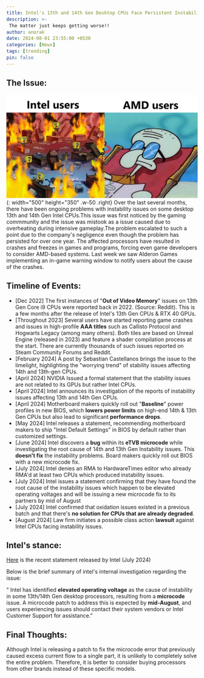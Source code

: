 ```yaml
---
title: Intel's 13th and 14th Gen Desktop CPUs Face Persistent Instability Woes
description: >-
 The matter just keeps getting worse!!
author: anorak
date: 2024-08-01 23:55:00 +0530
categories: [News]
tags: [trending]
pin: false
---
```


## The Issue:


![Intel inside](assets/img/202408/intel.jpg){: width="500" height="350" .w-50 .right}
Over the last several months, there have been ongoing problems with instability issues on some desktop 13th and 14th Gen Intel CPUs.This issue was first noticed by the gaming commmunity and the issue was mistook as a issue caused due to overheating during intensive gameplay.The problem escalated to such a point due to the company's negligence even though the problem has persisted for over one year.
The affected processors have resulted in crashes and freezes in games and programs, forcing even game developers to consider AMD-based systems.
Last week we saw Alderon Games implementing an in-game warning window to notify users about the cause of the crashes.
 



## Timeline of Events:
- [Dec 2022] The first instances of "**Out of Video Memory**" issues on 13th Gen Core i9 CPUs were reported back in 2022. (Source: Reddit). This is a few months after the release of Intel's 13th Gen CPUs & RTX 40 GPUs.
- [Throughout 2023] Several users have started reporting game crashes and issues in high-profile **AAA titles** such as Callisto Protocol and Hogwarts Legacy (among many others). Both tiles are based on Unreal Engine (released in 2023) and feature a shader compilation process at the start. There are currently thousands of such issues reported on Steam Community Forums and Reddit.
- [February 2024] A post by Sebastian Castellanos brings the issue to the limelight, highlighting the "worrying trend" of stability issues affecting 14th and 13th-gen CPUs.
- [April 2024] NVIDIA Issued a formal statement that the stability issues are not related to its GPUs but rather Intel CPUs.
- [April 2024] Intel announces its investigation of the reports of instability issues affecting 13th and 14th Gen CPUs.
- [April 2024] Motherboard makers quickly roll out "**Baseline**" power profiles in new BIOS, which **lowers power limits** on high-end 14th & 13th Gen CPUs but also lead to significant **performance drops**.
- [May 2024] Intel releases a statement, recommending motherboard makers to ship "Intel Default Settings" in BIOS by default rather than customized settings.
- [June 2024] Intel discovers a **bug** within its **eTVB microcode** while investigating the root cause of 14th and 13th Gen Instability issues. This **doesn't fix** the instability problems. Board makers quickly roll out BIOS with a new microcode fix.
- [July 2024] Intel denies an RMA to HardwareTimes editor who already RMA'd at least two CPUs which produced instability issues.
- [July 2024] Intel issues a statement confirming that they have found the root cause of the instability issues which happen to be elevated operating voltages and will be issuing a new microcode fix to its partners by mid of August
- [July 2024] Intel confirmed that oxidation issues existed in a previous batch and that there's **no solution for CPUs that are already degraded**.
- [August 2024] Law firm initiates a possible class action **lawsuit** against Intel CPUs facing instability issues.

## Intel's stance:

[Here](https://community.intel.com/t5/Processors/July-2024-Update-on-Instability-Reports-on-Intel-Core-13th-and/m-p/1617113#M74792)
 is the recent statement released by Intel (July 2024)

Below is the brief summary of intel's internal investigation regarding the issue:

 " Intel has identified **elevated operating voltage** as the cause of instability in some 13th/14th Gen desktop processors, resulting from a **microcode** issue. A microcode patch to address this is expected by **mid-August**, and users experiencing issues should contact their system vendors or Intel Customer Support for assistance."


## Final Thoughts:

Although Intel is releasing a patch to fix the microcode error that previously caused excess current flow to a single part, it is unlikely to completely solve the entire problem. Therefore, it is better to consider buying processors from other brands instead of these specific models.
